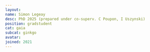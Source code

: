 ```yaml
---
layout:
name: Simon Legeay
desc: PhD 2025 (prepared under co-superv. C Poupon, I Uszynski)
position: gradstudent
cat: gaia
subcat: ginkgo
avatar:
joined: 2021
---
```



